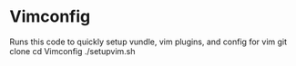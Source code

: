 # Vimconfig
Runs this code to quickly setup vundle, vim plugins, and config for vim
git clone 
cd Vimconfig
./setupvim.sh

